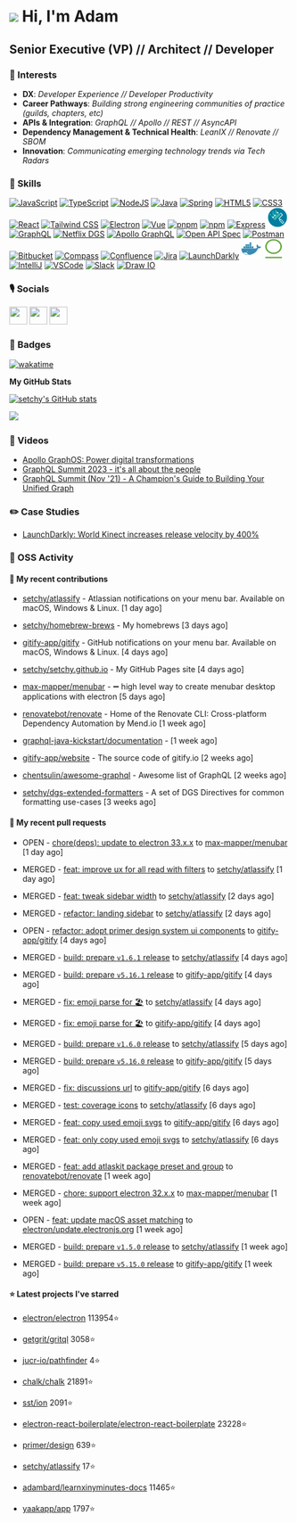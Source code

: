 ![](https://user-images.githubusercontent.com/18350557/176309783-0785949b-9127-417c-8b55-ab5a4333674e.gif) Hi, I'm Adam
============================================================================================================================

Senior Executive (VP) // Architect // Developer
-----------------------------------------------

### 🔭 Interests

- **DX**: *Developer Experience // Developer Productivity*
- **Career Pathways**: *Building strong engineering communities of practice (guilds, chapters, etc)*
- **APIs & Integration**: *GraphQL // Apollo // REST // AsyncAPI*
- **Dependency Management & Technical Health**: *LeanIX // Renovate // SBOM*
- **Innovation**: *Communicating emerging technology trends via Tech Radars*

### 💪 Skills

<p align="left">
  <a href="https://developer.mozilla.org/en-US/docs/Web/JavaScript" target="_blank" rel="noreferrer"><img src="https://raw.githubusercontent.com/danielcranney/readme-generator/main/public/icons/skills/javascript-colored.svg" width="36" height="36" alt="JavaScript" /></a>
  <a href="https://www.typescriptlang.org/" target="_blank" rel="noreferrer"><img src="https://raw.githubusercontent.com/danielcranney/readme-generator/main/public/icons/skills/typescript-colored.svg" width="36" height="36" alt="TypeScript" /></a>
  <a href="https://nodejs.org/en/" target="_blank" rel="noreferrer"><img src="https://raw.githubusercontent.com/danielcranney/readme-generator/main/public/icons/skills/nodejs-colored.svg" width="36" height="36" alt="NodeJS" /></a>
  <a href="https://www.oracle.com/java/" target="_blank" rel="noreferrer"><img src="https://raw.githubusercontent.com/danielcranney/readme-generator/main/public/icons/skills/java-colored.svg" width="36" height="36" alt="Java" /></a>
  <a href="https://spring.io/" target="_blank" rel="noreferrer"><img src="https://cdn.worldvectorlogo.com/logos/spring-3.svg" width="36" height="36" alt="Spring" /></a> 
  <a href="https://developer.mozilla.org/en-US/docs/Glossary/HTML5" target="_blank" rel="noreferrer"><img src="https://raw.githubusercontent.com/danielcranney/readme-generator/main/public/icons/skills/html5-colored.svg" width="36" height="36" alt="HTML5" /></a>
  <a href="https://www.w3.org/TR/CSS/#css" target="_blank" rel="noreferrer"><img src="https://raw.githubusercontent.com/danielcranney/readme-generator/main/public/icons/skills/css3-colored.svg" width="36" height="36" alt="CSS3" /></a>
  <a href="https://react.dev/" target="_blank" rel="noreferrer"><img src="https://cdn.worldvectorlogo.com/logos/react-2.svg" width="36" height="36" alt="React" /></a>
  <a href="https://tailwindcss.com/" target="_blank" rel="noreferrer"><img src="https://cdn.worldvectorlogo.com/logos/tailwind-css-2.svg" width="36" height="36" alt="Tailwind CSS" /></a>
  <a href="https://www.electronjs.org/" target="_blank" rel="noreferrer"><img src="https://cdn.worldvectorlogo.com/logos/electron-1.svg" width="36" height="36" alt="Electron" /></a>
  <a href="https://vuejs.org/" target="_blank" rel="noreferrer"><img src="https://cdn.worldvectorlogo.com/logos/vue-9.svg" width="36" height="36" alt="Vue" /></a>
  <a href="https://pnpm.io/" target="_blank" rel="noreferrer"><img src="https://encrypted-tbn0.gstatic.com/images?q=tbn:ANd9GcSGcwBnoTNg212cvEclMX-_qRw_P-_odFp3aafVal77Hg&s" width="36" height="36" alt="pnpm" /></a>
  <a href="https://www.npmjs.com/" target="_blank" rel="noreferrer"><img src="https://cdn.worldvectorlogo.com/logos/npm-square-red-1.svg" width="36" height="36" alt="npm" /></a>
  <a href="https://expressjs.com/" target="_blank" rel="noreferrer"><img src="https://raw.githubusercontent.com/danielcranney/readme-generator/main/public/icons/skills/express-colored.svg" width="36" height="36" alt="Express" /></a>
  <a href="https://docs.renovatebot.com/" target="_blank" rel="noreferrer"><img src="https://raw.githubusercontent.com/renovatebot/renovate/refs/heads/main/docs/usage/assets/images/logo.png" width="36" height="36" alt="Renovate" /></a>
  <a href="https://graphql.org/" target="_blank" rel="noreferrer"><img src="https://raw.githubusercontent.com/danielcranney/readme-generator/main/public/icons/skills/graphql-colored.svg" width="36" height="36" alt="GraphQL" /></a>
  <a href="https://netflix.github.io/dgs/" target="_blank" rel="noreferrer"><img src="https://raw.githubusercontent.com/Netflix/dgs/main/docs/images/dgs-framework-brand/Icon/dgs-icon--blue.svg" width="36" height="36" alt="Netflix DGS" /></a>
  <a href="https://apollographql.com/" target="_blank" rel="noreferrer"><img src="https://cdn.worldvectorlogo.com/logos/apollo-graphql-compact.svg" width="36" height="36" alt="Apollo GraphQL" /></a>
  <a href="https://swagger.io/specification/" target="_blank" rel="noreferrer"><img src="https://cdn.worldvectorlogo.com/logos/openapi-1.svg" width="36" height="36" alt="Open API Spec" /></a>
  <a href="https://www.postman.com//" target="_blank" rel="noreferrer"><img src="https://cdn.worldvectorlogo.com/logos/postman.svg" width="36" height="36" alt="Postman" /></a>
  <a href="https://www.atlassian.com/software/bitbucket" target="_blank" rel="noreferrer"><img src="https://cdn.worldvectorlogo.com/logos/bitbucket-icon.svg" width="36" height="36" alt="Bitbucket" /></a>
  <a href="https://www.atlassian.com/software/compass" target="_blank" rel="noreferrer"><img src="https://cdn.worldvectorlogo.com/logos/atlassian-compass-1.svg" width="36" height="36" alt="Compass" /></a>
  <a href="https://www.atlassian.com/software/confluence" target="_blank" rel="noreferrer"><img src="https://cdn.worldvectorlogo.com/logos/confluence-1.svg" width="36" height="36" alt="Confluence" /></a>
  <a href="https://www.atlassian.com/software/jira" target="_blank" rel="noreferrer"><img src="https://cdn.worldvectorlogo.com/logos/jira-1.svg" width="36" height="36" alt="Jira" /></a>
  <a href="https://launchdarkly.com/" target="_blank" rel="noreferrer"><img src="https://cdn.worldvectorlogo.com/logos/launchdarkly-2.svg" width="36" height="36" alt="LaunchDarkly" /></a>
  <a href="https://docker.com/" target="_blank" rel="noreferrer"><img src="https://raw.githubusercontent.com/nx211/homer-icons/master/png/docker.png" width="36" height="36" alt="Docker" /></a>
  <a href="https://jfrog.com/artifactory/" target="_blank" rel="noreferrer"><img src="https://raw.githubusercontent.com/nx211/homer-icons/master/png/artifactory.png" width="36" height="36" alt="Artifactory" /></a>
  <a href="https://www.jetbrains.com/idea/" target="_blank" rel="noreferrer"><img src="https://cdn.worldvectorlogo.com/logos/intellij-idea-1.svg" width="36" height="36" alt="IntelliJ" /></a>
  <a href="https://code.visualstudio.com/" target="_blank" rel="noreferrer"><img src="https://cdn.worldvectorlogo.com/logos/visual-studio-code-1.svg" width="36" height="36" alt="VSCode" /></a>
  <a href="https://slack.com/" target="_blank" rel="noreferrer"><img src="https://cdn.worldvectorlogo.com/logos/slack-new-logo.svg" width="36" height="36" alt="Slack" /></a>
  <a href="https://drawio-app.com/" target="_blank" rel="noreferrer"><img src="https://cdn.worldvectorlogo.com/logos/draw-io.svg" width="36" height="36" alt="Draw IO" /></a>
</p>

                      

### 🎙️ Socials
                  
<p align="left">
  <a href="https://www.github.com/setchy" target="_blank" rel="noreferrer"><img src="https://raw.githubusercontent.com/danielcranney/readme-generator/main/public/icons/socials/github.svg" width="32" height="32" /></a>
  <a href="https://www.linkedin.com/in/adamsetch" target="_blank" rel="noreferrer"><img src="https://raw.githubusercontent.com/danielcranney/readme-generator/main/public/icons/socials/linkedin.svg" width="32" height="32" /></a>
  <a href="https://www.twitter.com/setchy87" target="_blank" rel="noreferrer"><img src="https://raw.githubusercontent.com/danielcranney/readme-generator/main/public/icons/socials/twitter.svg" width="32" height="32" /></a>
</p>

### 📛 Badges

[![wakatime](https://wakatime.com/badge/user/2b948ae2-4be1-4020-8a57-7de60b53fe1d.svg)](https://wakatime.com/@2b948ae2-4be1-4020-8a57-7de60b53fe1d)

<b>My GitHub Stats</b>

<a href="http://www.github.com/setchy"><img src="https://github-readme-stats.vercel.app/api?username=setchy&show_icons=true&hide=&count_private=true&title_color=0891b2&text_color=ffffff&icon_color=0891b2&bg_color=1c1917&hide_border=true&show_icons=true" alt="setchy's GitHub stats" /></a>

<a href="http://www.github.com/setchy"><img src="https://github-readme-streak-stats.herokuapp.com/?user=setchy&stroke=ffffff&background=1c1917&ring=0891b2&fire=0891b2&currStreakNum=ffffff&currStreakLabel=0891b2&sideNums=ffffff&sideLabels=ffffff&dates=ffffff&hide_border=true" /></a>

### 📼 Videos

- [Apollo GraphOS: Power digital transformations](https://www.apollographql.com/enterprise?wvideo=4fu2lsjssc)
- [GraphQL Summit 2023 - it's all about the people](https://www.youtube.com/watch?v=090IWEcHbJc)
- [GraphQL Summit (Nov '21) - A Champion's Guide to Building Your Unified Graph](https://www.apollographql.com/events/roundtable/graphql-summit-november-2021/a-champions-guide-to-building-your-unified-graph)

### ✏️ Case Studies

- [LaunchDarkly: World Kinect increases release velocity by 400%](https://launchdarkly.com/case-studies/world-kinect/)

### 🎯 OSS Activity
#### 🚀 My recent contributions



- [setchy/atlassify](https://github.com/setchy/atlassify) - Atlassian notifications on your menu bar. Available on macOS, Windows &amp; Linux.  [1 day ago]

- [setchy/homebrew-brews](https://github.com/setchy/homebrew-brews) - My homebrews [3 days ago]

- [gitify-app/gitify](https://github.com/gitify-app/gitify) - GitHub notifications on your menu bar. Available on macOS, Windows &amp; Linux. [4 days ago]

- [setchy/setchy.github.io](https://github.com/setchy/setchy.github.io) - My GitHub Pages site [4 days ago]

- [max-mapper/menubar](https://github.com/max-mapper/menubar) - ➖ high level way to create menubar desktop applications with electron [5 days ago]

- [renovatebot/renovate](https://github.com/renovatebot/renovate) - Home of the Renovate CLI: Cross-platform Dependency Automation by Mend.io [1 week ago]

- [graphql-java-kickstart/documentation](https://github.com/graphql-java-kickstart/documentation) -  [1 week ago]

- [gitify-app/website](https://github.com/gitify-app/website) - The source code of gitify.io [2 weeks ago]

- [chentsulin/awesome-graphql](https://github.com/chentsulin/awesome-graphql) - Awesome list of GraphQL [2 weeks ago]

- [setchy/dgs-extended-formatters](https://github.com/setchy/dgs-extended-formatters) - A set of DGS Directives for common formatting use-cases [3 weeks ago]

#### 🎉 My recent pull requests



- OPEN - [chore(deps): update to electron 33.x.x](https://github.com/max-mapper/menubar/pull/486) to [max-mapper/menubar](https://github.com/max-mapper/menubar) [1 day ago]

- MERGED - [feat: improve ux for all read with filters](https://github.com/setchy/atlassify/pull/270) to [setchy/atlassify](https://github.com/setchy/atlassify) [1 day ago]

- MERGED - [feat: tweak sidebar width](https://github.com/setchy/atlassify/pull/265) to [setchy/atlassify](https://github.com/setchy/atlassify) [2 days ago]

- MERGED - [refactor: landing sidebar](https://github.com/setchy/atlassify/pull/264) to [setchy/atlassify](https://github.com/setchy/atlassify) [2 days ago]

- OPEN - [refactor: adopt primer design system ui components](https://github.com/gitify-app/gitify/pull/1589) to [gitify-app/gitify](https://github.com/gitify-app/gitify) [4 days ago]

- MERGED - [build: prepare `v1.6.1` release](https://github.com/setchy/atlassify/pull/260) to [setchy/atlassify](https://github.com/setchy/atlassify) [4 days ago]

- MERGED - [build: prepare `v5.16.1` release](https://github.com/gitify-app/gitify/pull/1588) to [gitify-app/gitify](https://github.com/gitify-app/gitify) [4 days ago]

- MERGED - [fix: emoji parse for 🏖️](https://github.com/setchy/atlassify/pull/259) to [setchy/atlassify](https://github.com/setchy/atlassify) [4 days ago]

- MERGED - [fix: emoji parse for 🏖️](https://github.com/gitify-app/gitify/pull/1587) to [gitify-app/gitify](https://github.com/gitify-app/gitify) [4 days ago]

- MERGED - [build: prepare `v1.6.0` release](https://github.com/setchy/atlassify/pull/255) to [setchy/atlassify](https://github.com/setchy/atlassify) [5 days ago]

- MERGED - [build: prepare `v5.16.0` release](https://github.com/gitify-app/gitify/pull/1585) to [gitify-app/gitify](https://github.com/gitify-app/gitify) [5 days ago]

- MERGED - [fix: discussions url](https://github.com/gitify-app/gitify/pull/1582) to [gitify-app/gitify](https://github.com/gitify-app/gitify) [6 days ago]

- MERGED - [test: coverage icons](https://github.com/setchy/atlassify/pull/251) to [setchy/atlassify](https://github.com/setchy/atlassify) [6 days ago]

- MERGED - [feat: copy used emoji svgs](https://github.com/gitify-app/gitify/pull/1580) to [gitify-app/gitify](https://github.com/gitify-app/gitify) [6 days ago]

- MERGED - [feat: only copy used emoji svgs](https://github.com/setchy/atlassify/pull/250) to [setchy/atlassify](https://github.com/setchy/atlassify) [6 days ago]

- MERGED - [feat: add atlaskit package preset and group](https://github.com/renovatebot/renovate/pull/31872) to [renovatebot/renovate](https://github.com/renovatebot/renovate) [1 week ago]

- MERGED - [chore: support electron 32.x.x](https://github.com/max-mapper/menubar/pull/484) to [max-mapper/menubar](https://github.com/max-mapper/menubar) [1 week ago]

- OPEN - [feat: update macOS asset matching](https://github.com/electron/update.electronjs.org/pull/169) to [electron/update.electronjs.org](https://github.com/electron/update.electronjs.org) [1 week ago]

- MERGED - [build: prepare `v1.5.0` release](https://github.com/setchy/atlassify/pull/224) to [setchy/atlassify](https://github.com/setchy/atlassify) [1 week ago]

- MERGED - [build: prepare `v5.15.0` release](https://github.com/gitify-app/gitify/pull/1575) to [gitify-app/gitify](https://github.com/gitify-app/gitify) [1 week ago]

#### ⭐ Latest projects I've starred



- [electron/electron](https://github.com/electron/electron) 113954⭐

- [getgrit/gritql](https://github.com/getgrit/gritql) 3058⭐

- [jucr-io/pathfinder](https://github.com/jucr-io/pathfinder) 4⭐

- [chalk/chalk](https://github.com/chalk/chalk) 21891⭐

- [sst/ion](https://github.com/sst/ion) 2091⭐

- [electron-react-boilerplate/electron-react-boilerplate](https://github.com/electron-react-boilerplate/electron-react-boilerplate) 23228⭐

- [primer/design](https://github.com/primer/design) 639⭐

- [setchy/atlassify](https://github.com/setchy/atlassify) 17⭐

- [adambard/learnxinyminutes-docs](https://github.com/adambard/learnxinyminutes-docs) 11465⭐

- [yaakapp/app](https://github.com/yaakapp/app) 1797⭐


